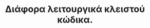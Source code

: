 ---
layout: slides 
title: Διάφορα λειτουργικά κλειστού κώδικα.
image_url: /images/ibm-os-2-logo.png
caption: 
slides:
  - windows1
  - ibm-os-2
  - windows-98
  - windows-vista
---